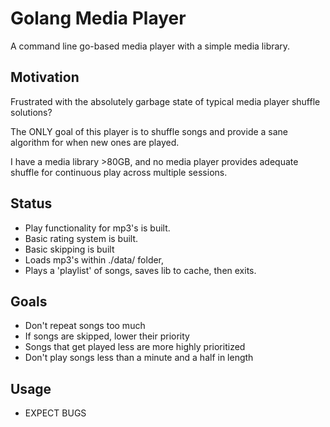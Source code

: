 # Golang Media Player

A command line go-based media player with a simple media library.

## Motivation

Frustrated with the absolutely garbage state of typical media player shuffle solutions?

The ONLY goal of this player is to shuffle songs and provide a sane algorithm for when new ones are played.

I have a media library >80GB, and no media player provides adequate shuffle for continuous play across multiple sessions.

## Status

- Play functionality for mp3's is built.
- Basic rating system is built.
- Basic skipping is built
- Loads mp3's within ./data/ folder,
- Plays a 'playlist' of songs, saves lib to cache, then exits.

## Goals

- Don't repeat songs too much
- If songs are skipped, lower their priority
- Songs that get played less are more highly prioritized
- Don't play songs less than a minute and a half in length

## Usage

- EXPECT BUGS 
